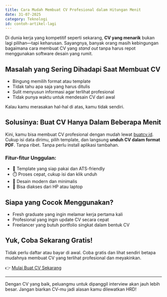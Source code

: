 ```yaml
---
title: Cara Mudah Membuat CV Profesional dalam Hitungan Menit
date: 31-07-2025
category: Teknologi
id: contoh-artikel-lagi
---
```


Di dunia kerja yang kompetitif seperti sekarang, **CV yang menarik** bukan lagi pilihan—tapi keharusan. Sayangnya, banyak orang masih kebingungan bagaimana cara membuat CV yang _stand out_ tanpa harus repot menggunakan software desain yang rumit.

## Masalah yang Sering Dihadapi Saat Membuat CV

- Bingung memilih format atau template
- Tidak tahu apa saja yang harus ditulis
- Sulit menyusun informasi agar terlihat profesional
- Tidak punya waktu untuk mendesain CV dari awal

Kalau kamu merasakan hal-hal di atas, kamu tidak sendiri.

## Solusinya: Buat CV Hanya Dalam Beberapa Menit

Kini, kamu bisa membuat CV profesional dengan mudah lewat [buatcv.id](https://buatcv.id). Cukup isi data dirimu, pilih template, dan langsung **unduh CV dalam format PDF**. Tanpa ribet. Tanpa perlu install aplikasi tambahan.

### Fitur-fitur Unggulan:

- 📄 Template yang siap pakai dan ATS-friendly
- ⏱️ Proses cepat, cukup isi dan klik unduh
- 🎨 Desain modern dan minimalis
- 📱 Bisa diakses dari HP atau laptop

## Siapa yang Cocok Menggunakan?

- Fresh graduate yang ingin melamar kerja pertama kali
- Profesional yang ingin update CV secara cepat
- Freelancer yang butuh portfolio singkat dalam bentuk CV

## Yuk, Coba Sekarang Gratis!

Tidak perlu daftar atau bayar di awal. Coba gratis dan lihat sendiri betapa mudahnya membuat CV yang terlihat profesional dan meyakinkan.

👉 [Mulai Buat CV Sekarang](https://buatcv.id)

---

Dengan CV yang baik, peluangmu untuk dipanggil interview akan jauh lebih besar. Jangan biarkan CV-mu jadi alasan kamu dilewatkan HRD!
